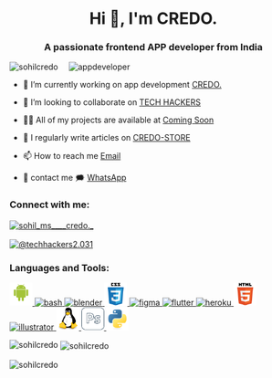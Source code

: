 <h1 align="center">Hi 👋, I'm CREDO.</h1>

<h3 align="center">A passionate frontend APP developer from India</h3>

<img align="right" alt="appdeveloper" width="400" src="https://ravisah.in/images/mobile-app-development.gif">

<p align="left"> <img src="https://komarev.com/ghpvc/?username=sohilcredo&label=Profile%20views&color=0e75b6&style=flat" alt="sohilcredo" /> </p>

- 🔭 I’m currently working on app development [CREDO.](https://linktr.ee/sohil_ms)

- 👯 I’m looking to collaborate on [TECH HACKERS](https://techhackers100.blogspot.com)

- 👨‍💻 All of my projects are available at [Coming Soon](https://linktr.ee/sohil_ms)

- 📝 I regularly write articles on [CREDO-STORE](https://credostore.in)

- 📫 How to reach me [Email](sohilms0975@gmail.com)

- 📄 contact me 🗯️ [WhatsApp](https://wa.me/+9173566660975)

<h3 align="left">Connect with me:</h3>

<p align="left">

<a href="https://instagram.com/so89l__4s" target="blank"><img align="center" src="https://raw.githubusercontent.com/rahuldkjain/github-profile-readme-generator/master/src/images/icons/Social/instagram.svg" alt="sohil_ms____credo._" height="30" width="40" /></a>

<a href="https://www.youtube.com/c/@techhackers2.031" target="blank"><img align="center" src="https://raw.githubusercontent.com/rahuldkjain/github-profile-readme-generator/master/src/images/icons/Social/youtube.svg" alt="@techhackers2.031" height="30" width="40" /></a>

</p>

<h3 align="left">Languages and Tools:</h3>

<p align="left"> <a href="https://developer.android.com" target="_blank" rel="noreferrer"> <img src="https://raw.githubusercontent.com/devicons/devicon/master/icons/android/android-original-wordmark.svg" alt="android" width="40" height="40"/> </a> <a href="https://www.gnu.org/software/bash/" target="_blank" rel="noreferrer"> <img src="https://www.vectorlogo.zone/logos/gnu_bash/gnu_bash-icon.svg" alt="bash" width="40" height="40"/> </a> <a href="https://www.blender.org/" target="_blank" rel="noreferrer"> <img src="https://download.blender.org/branding/community/blender_community_badge_white.svg" alt="blender" width="40" height="40"/> </a> <a href="https://www.w3schools.com/css/" target="_blank" rel="noreferrer"> <img src="https://raw.githubusercontent.com/devicons/devicon/master/icons/css3/css3-original-wordmark.svg" alt="css3" width="40" height="40"/> </a> <a href="https://www.figma.com/" target="_blank" rel="noreferrer"> <img src="https://www.vectorlogo.zone/logos/figma/figma-icon.svg" alt="figma" width="40" height="40"/> </a> <a href="https://flutter.dev" target="_blank" rel="noreferrer"> <img src="https://www.vectorlogo.zone/logos/flutterio/flutterio-icon.svg" alt="flutter" width="40" height="40"/> </a> <a href="https://heroku.com" target="_blank" rel="noreferrer"> <img src="https://www.vectorlogo.zone/logos/heroku/heroku-icon.svg" alt="heroku" width="40" height="40"/> </a> <a href="https://www.w3.org/html/" target="_blank" rel="noreferrer"> <img src="https://raw.githubusercontent.com/devicons/devicon/master/icons/html5/html5-original-wordmark.svg" alt="html5" width="40" height="40"/> </a> <a href="https://www.adobe.com/in/products/illustrator.html" target="_blank" rel="noreferrer"> <img src="https://www.vectorlogo.zone/logos/adobe_illustrator/adobe_illustrator-icon.svg" alt="illustrator" width="40" height="40"/> </a> <a href="https://www.linux.org/" target="_blank" rel="noreferrer"> <img src="https://raw.githubusercontent.com/devicons/devicon/master/icons/linux/linux-original.svg" alt="linux" width="40" height="40"/> </a> <a href="https://www.photoshop.com/en" target="_blank" rel="noreferrer"> <img src="https://raw.githubusercontent.com/devicons/devicon/master/icons/photoshop/photoshop-line.svg" alt="photoshop" width="40" height="40"/> </a> <a href="https://www.python.org" target="_blank" rel="noreferrer"> <img src="https://raw.githubusercontent.com/devicons/devicon/master/icons/python/python-original.svg" alt="python" width="40" height="40"/> </a> </p>

<p><img align="left" src="https://github-readme-stats.vercel.app/api/top-langs?username=sohilcredo&show_icons=true&locale=en&layout=compact" alt="sohilcredo" /></p>

<p>&nbsp;<img align="center" src="https://github-readme-stats.vercel.app/api?username=sohilcredo&show_icons=true&locale=en" alt="sohilcredo" /></p>

<p><img align="center" src="https://github-readme-streak-stats.herokuapp.com/?user=sohilcredo&" alt="sohilcredo" /></p>
